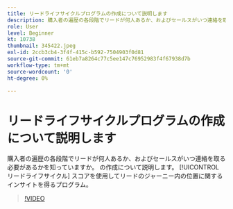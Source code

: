 ```yaml
---
title: リードライフサイクルプログラムの作成について説明します
description: 購入者の遍歴の各段階でリードが何人あるか、およびセールスがいつ連絡を取る必要があるかを知っていますか。 の作成について説明します。 [!UICONTROL リードライフサイクル] スコアを使用してリードのジャーニー内の位置に関するインサイトを得るプログラム。
role: User
level: Beginner
kt: 10738
thumbnail: 345422.jpeg
exl-id: 2ccb3cb4-3f4f-415c-b592-7504903f0d81
source-git-commit: 61eb7a8264c77c5ee147c76952983f4f67938d7b
workflow-type: tm+mt
source-wordcount: '0'
ht-degree: 0%

---
```


# リードライフサイクルプログラムの作成について説明します

購入者の遍歴の各段階でリードが何人あるか、およびセールスがいつ連絡を取る必要があるかを知っていますか。 の作成について説明します。 [!UICONTROL リードライフサイクル] スコアを使用してリードのジャーニー内の位置に関するインサイトを得るプログラム。

>[!VIDEO](https://video.tv.adobe.com/v/345422/?quality=12&learn=on)
